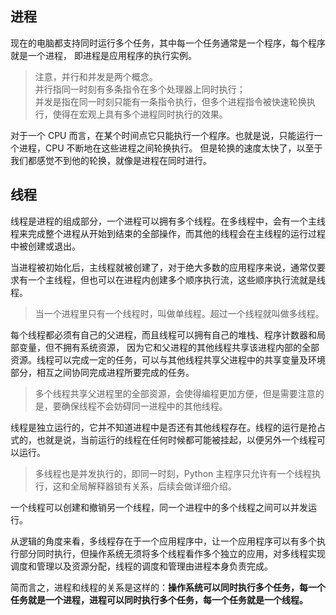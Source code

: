 ## 进程
现在的电脑都支持同时运行多个任务，其中每一个任务通常是一个程序，每个程序就是一个进程，
即进程是应用程序的执行实例。
> 注意，并行和并发是两个概念。  
> 并行指同一时刻有多条指令在多个处理器上同时执行；  
> 并发是指在同一时刻只能有一条指令执行，但多个进程指令被快速轮换执行，使得在宏观上具有多个进程同时执行的效果。

对于一个 CPU 而言，在某个时间点它只能执行一个程序。也就是说，只能运行一个进程，CPU 不断地在这些进程之间轮换执行。
但是轮换的速度太快了，以至于我们都感觉不到他的轮换，就像是进程在同时进行。
## 线程
线程是进程的组成部分，一个进程可以拥有多个线程。在多线程中，会有一个主线程来完成整个进程从开始到结束的全部操作，而其他的线程会在主线程的运行过程中被创建或退出。

当进程被初始化后，主线程就被创建了，对于绝大多数的应用程序来说，通常仅要求有一个主线程，但也可以在进程内创建多个顺序执行流，这些顺序执行流就是线程。
> 当一个进程里只有一个线程时，叫做单线程。超过一个线程就叫做多线程。

每个线程都必须有自己的父进程，而且线程可以拥有自己的堆栈、程序计数器和局部变量，但不拥有系统资源，
因为它和父进程的其他线程共享该进程内部的全部资源。线程可以完成一定的任务，可以与其他线程共享父进程中的共享变量及环境部分，相互之间协同完成进程所要完成的任务。
> 多个线程共享父进程里的全部资源，会使得编程更加方便，但是需要注意的是，要确保线程不会妨碍同一进程中的其他线程。

线程是独立运行的，它并不知道进程中是否还有其他线程存在。线程的运行是抢占式的，也就是说，当前运行的线程在任何时候都可能被挂起，以便另外一个线程可以运行。
> 多线程也是并发执行的，即同一时刻，Python 主程序只允许有一个线程执行，这和全局解释器锁有关系，后续会做详细介绍。

一个线程可以创建和撤销另一个线程，同一个进程中的多个线程之间可以并发运行。

从逻辑的角度来看，多线程存在于一个应用程序中，让一个应用程序可以有多个执行部分同时执行，但操作系统无须将多个线程看作多个独立的应用，对多线程实现调度和管理以及资源分配，线程的调度和管理由进程本身负责完成。

简而言之，进程和线程的关系是这样的：**操作系统可以同时执行多个任务，每一个任务就是一个进程，进程可以同时执行多个任务，每一个任务就是一个线程。**
